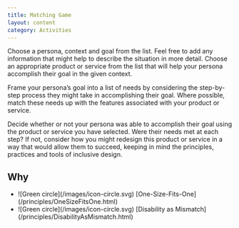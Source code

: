 ```yaml
---
title: Matching Game
layout: content
category: Activities
---
```


Choose a persona, context and goal from the list. Feel
free to add any information that might help to
describe the situation in more detail.
Choose an appropriate product or service from the
list that will help your persona accomplish their goal
in the given context.

Frame your persona’s goal into a list of needs by
considering the step-by-step process they might take
in accomplishing their goal. Where possible, match
these needs up with the features associated with
your product or service.

Decide whether or not your persona was able to
accomplish their goal using the product or service
you have selected. Were their needs met at each
step? If not, consider how you might redesign this
product or service in a way that would allow them to
succeed, keeping in mind the principles, practices
and tools of inclusive design.

## Why
<ul class="idg-articleContentUseWhyHow"><li>![Green circle](/images/icon-circle.svg) [One-Size-Fits-One](/principles/OneSizeFitsOne.html)</li>
<li>![Green circle](/images/icon-circle.svg) [Disability as Mismatch](/principles/DisabilityAsMismatch.html)</li></ul>
